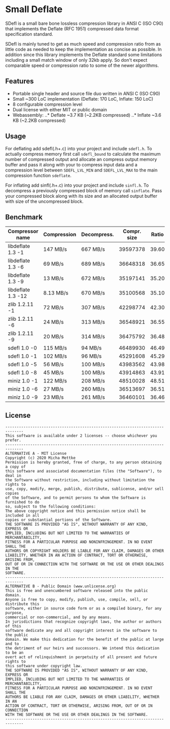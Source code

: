 # Small Deflate
SDefl is a small bare bone lossless compression library in ANSI C (ISO C90)
that implements the Deflate (RFC 1951) compressed data format specification standard.

SDefl is mainly tuned to get as much speed and compression ratio from as little code
as needed to keep the implementation as concise as possible. In addition since
this library implements the Deflate standard some limitations including a small
match window of only 32kb apply. So don't expect comparable speed or compression
ratio to some of the newer algorithms.

## Features
- Portable single header and source file duo written in ANSI C (ISO C90)
- Small ~300 LoC implementation (Deflate: 170 LoC, Inflate: 150 LoC)
- 8 configurable compression level
- Dual license with either MIT or public domain
- Webassembly:
    ..* Deflate ~3.7 KB (~2.2KB compressed)
    ..* Inflate ~3.6 KB (~2.2KB compressed)

## Usage
For deflating add sdefl(.h+.c) into your project and include `sdefl.h`. To actually
compress memory first call `sdefl_bound` to calculate the maximum number of compressed
output and allocate an compress output memory buffer and pass it along with your
to compress input data and a compression level between `SDEFL_LVL_MIN` and
`SDEFL_LVL_MAX` to the main compression function `sdeflate`.

For inflating add sinfl(.h+.c) into your project and include `sinfl.h`. To
decompress a previously compressed block of memory call `sinflate`. Pass
your compressed block along with its size and an allocated output buffer
with size of the uncompressed block.

## Benchmark
| Compressor name         | Compression| Decompress.| Compr. size | Ratio |
| ---------------         | -----------| -----------| ----------- | ----- |
| libdeflate 1.3 -1       |   147 MB/s |   667 MB/s |    39597378 | 39.60 |
| libdeflate 1.3 -6       |    69 MB/s |   689 MB/s |    36648318 | 36.65 |
| libdeflate 1.3 -9       |    13 MB/s |   672 MB/s |    35197141 | 35.20 |
| libdeflate 1.3 -12      |  8.13 MB/s |   670 MB/s |    35100568 | 35.10 |
| zlib 1.2.11 -1          |    72 MB/s |   307 MB/s |    42298774 | 42.30 |
| zlib 1.2.11 -6          |    24 MB/s |   313 MB/s |    36548921 | 36.55 |
| zlib 1.2.11 -9          |    20 MB/s |   314 MB/s |    36475792 | 36.48 |
| sdefl 1.0 -0            |   115 MB/s |    94 MB/s |    46489930 | 46.49 |
| sdefl 1.0 -1            |   102 MB/s |    96 MB/s |    45291608 | 45.29 |
| sdefl 1.0 -5            |    56 MB/s |   100 MB/s |    43983562 | 43.98 |
| sdefl 1.0 -8            |    45 MB/s |   100 MB/s |    43914863 | 43.91 |
| miniz 1.0 -1            |   122 MB/s |   208 MB/s |    48510028 | 48.51 |
| miniz 1.0 -6            |    27 MB/s |   260 MB/s |    36513697 | 36.51 |
| miniz 1.0 -9            |    23 MB/s |   261 MB/s |    36460101 | 36.46 |


## License
```
------------------------------------------------------------------------------
This software is available under 2 licenses -- choose whichever you prefer.
------------------------------------------------------------------------------
ALTERNATIVE A - MIT License
Copyright (c) 2020 Micha Mettke
Permission is hereby granted, free of charge, to any person obtaining a copy of
this software and associated documentation files (the "Software"), to deal in
the Software without restriction, including without limitation the rights to
use, copy, modify, merge, publish, distribute, sublicense, and/or sell copies
of the Software, and to permit persons to whom the Software is furnished to do
so, subject to the following conditions:
The above copyright notice and this permission notice shall be included in all
copies or substantial portions of the Software.
THE SOFTWARE IS PROVIDED "AS IS", WITHOUT WARRANTY OF ANY KIND, EXPRESS OR
IMPLIED, INCLUDING BUT NOT LIMITED TO THE WARRANTIES OF MERCHANTABILITY,
FITNESS FOR A PARTICULAR PURPOSE AND NONINFRINGEMENT. IN NO EVENT SHALL THE
AUTHORS OR COPYRIGHT HOLDERS BE LIABLE FOR ANY CLAIM, DAMAGES OR OTHER
LIABILITY, WHETHER IN AN ACTION OF CONTRACT, TORT OR OTHERWISE, ARISING FROM,
OUT OF OR IN CONNECTION WITH THE SOFTWARE OR THE USE OR OTHER DEALINGS IN THE
SOFTWARE.
------------------------------------------------------------------------------
ALTERNATIVE B - Public Domain (www.unlicense.org)
This is free and unencumbered software released into the public domain.
Anyone is free to copy, modify, publish, use, compile, sell, or distribute this
software, either in source code form or as a compiled binary, for any purpose,
commercial or non-commercial, and by any means.
In jurisdictions that recognize copyright laws, the author or authors of this
software dedicate any and all copyright interest in the software to the public
domain. We make this dedication for the benefit of the public at large and to
the detriment of our heirs and successors. We intend this dedication to be an
overt act of relinquishment in perpetuity of all present and future rights to
this software under copyright law.
THE SOFTWARE IS PROVIDED "AS IS", WITHOUT WARRANTY OF ANY KIND, EXPRESS OR
IMPLIED, INCLUDING BUT NOT LIMITED TO THE WARRANTIES OF MERCHANTABILITY,
FITNESS FOR A PARTICULAR PURPOSE AND NONINFRINGEMENT. IN NO EVENT SHALL THE
AUTHORS BE LIABLE FOR ANY CLAIM, DAMAGES OR OTHER LIABILITY, WHETHER IN AN
ACTION OF CONTRACT, TORT OR OTHERWISE, ARISING FROM, OUT OF OR IN CONNECTION
WITH THE SOFTWARE OR THE USE OR OTHER DEALINGS IN THE SOFTWARE.
------------------------------------------------------------------------------
```
